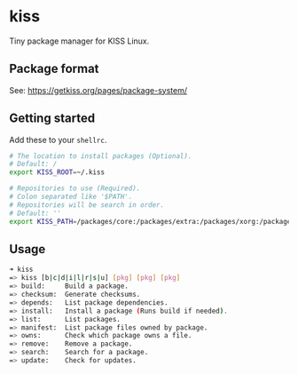 # kiss

Tiny package manager for KISS Linux.


## Package format

See: <https://getkiss.org/pages/package-system/>


## Getting started

Add these to your `shellrc`.

```sh
# The location to install packages (Optional).
# Default: /
export KISS_ROOT=~/.kiss

# Repositories to use (Required).
# Colon separated like '$PATH'.
# Repositories will be search in order.
# Default: ''
export KISS_PATH=/packages/core:/packages/extra:/packages/xorg:/packages/public
```

## Usage

```sh
➜ kiss
=> kiss [b|c|d|i|l|r|s|u] [pkg] [pkg] [pkg]
=> build:     Build a package.
=> checksum:  Generate checksums.
=> depends:   List package dependencies.
=> install:   Install a package (Runs build if needed).
=> list:      List packages.
=> manifest:  List package files owned by package.
=> owns:      Check which package owns a file.
=> remove:    Remove a package.
=> search:    Search for a package.
=> update:    Check for updates.
```
